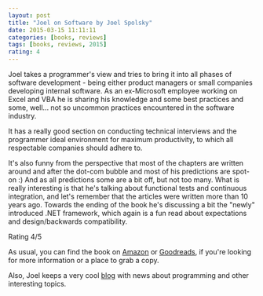 ```yaml
---
layout: post
title: "Joel on Software by Joel Spolsky"
date: 2015-03-15 11:11:11
categories: [books, reviews]
tags: [books, reviews, 2015]
rating: 4
---
```


Joel takes a programmer's view and tries to bring it into all phases of software development - being either product managers or small companies developing internal software. As an ex-Microsoft employee working on Excel and VBA he is sharing his knowledge and some best practices and some, well... not so uncommon practices encountered in the software industry.

It has a really good section on conducting technical interviews and the programmer ideal environment for maximum productivity, to which all respectable companies should adhere to.

It's also funny from the perspective that most of the chapters are written around and after the dot-com bubble and most of his predictions are spot-on :) And as all predictions some are a bit off, but not too many. What is really interesting is that he's talking about functional tests and continuous integration, and let's remember that the articles were written more than 10 years ago.
Towards the ending of the book he's discussing a bit the "newly" introduced .NET framework, which again is a fun read about expectations and design/backwards compatibility.

Rating 4/5

As usual, you can find the book on [Amazon] or [Goodreads], if you're looking for more information or a place to grab a copy.

Also, Joel keeps a very cool [blog] with news about programming and other interesting topics.

[blog]: http://www.joelonsoftware.com/
[Amazon]: http://www.amazon.com/Joel-Software-Occasionally-Developers-Designers/dp/1590593898
[Goodreads]: https://www.goodreads.com/book/show/41786.Joel_on_Software
